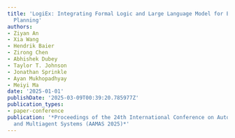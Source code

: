 ```yaml
---
title: 'LogiEx: Integrating Formal Logic and Large Language Model for Explainable
  Planning'
authors:
- Ziyan An
- Xia Wang
- Hendrik Baier
- Zirong Chen
- Abhishek Dubey
- Taylor T. Johnson
- Jonathan Sprinkle
- Ayan Mukhopadhyay
- Meiyi Ma
date: '2025-01-01'
publishDate: '2025-03-09T00:39:20.785977Z'
publication_types:
- paper-conference
publication: '*Proceedings of the 24th International Conference on Autonomous Agents
  and Multiagent Systems (AAMAS 2025)*'
---
```

